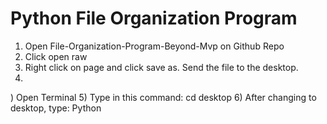 # Python File Organization Program


1) Open File-Organization-Program-Beyond-Mvp on Github Repo 
2) Click open raw 
3) Right click on page and click save as. Send the file to the desktop. 
4) 


) 
  Open Terminal 
5) Type in this command: cd desktop
6) After changing to desktop, type: Python 
